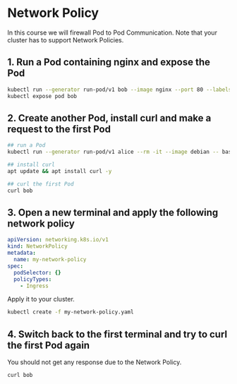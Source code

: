 # Network Policy

In this course we will firewall Pod to Pod Communication. Note that your cluster has to support Network Policies.

## 1. Run a Pod containing nginx and expose the Pod

```bash
kubectl run --generator run-pod/v1 bob --image nginx --port 80 --labels app=bob
kubectl expose pod bob
```

## 2. Create another Pod, install curl and make a request to the first Pod

```bash
## run a Pod
kubectl run --generator run-pod/v1 alice --rm -it --image debian -- bash

## install curl
apt update && apt install curl -y

## curl the first Pod
curl bob
```

## 3. Open a new terminal and apply the following network policy

```yaml
apiVersion: networking.k8s.io/v1
kind: NetworkPolicy
metadata:
  name: my-network-policy
spec:
  podSelector: {}
  policyTypes:
    - Ingress
```

Apply it to your cluster.

```bash
kubectl create -f my-network-policy.yaml
```

## 4. Switch back to the first terminal and try to curl the first Pod again

You should not get any response due to the Network Policy.

```bash
curl bob
```

